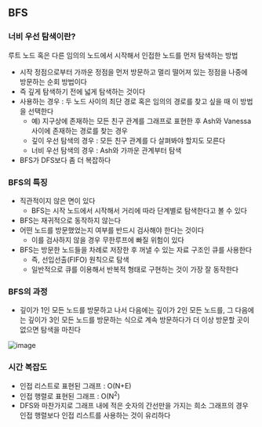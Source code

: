 ## BFS

### 너비 우선 탐색이란?

루트 노드 혹은 다른 임의의 노드에서 시작해서 인접한 노드를 먼저 탐색하는 방법
- 시작 정점으로부터 가까운 정점을 먼저 방문하고 멀리 떨어져 있는 정점을 나중에 방문하는 순회 방법이다
- 즉 깊게 탐색하기 전에 넓게 탐색하는 것이다
- 사용하는 경우 : 두 노드 사이의 최단 경로 혹은 임의의 경로를 찾고 싶을 때 이 방법을 선택한다
  - 예) 지구상에 존재하는 모든 친구 관계를 그래프로 표현한 후 Ash와 Vanessa사이에 존재하는 경로를 찾는 경우
  - 깊이 우선 탐색의 경우 : 모든 친구 관계를 다 살펴봐야 할지도 모른다
  - 너비 우선 탐색의 경우 : Ash와 가까운 관계부터 탐색
- BFS가 DFS보다 좀 더 복잡하다

### BFS의 특징
- 직관적이지 않은 면이 있다
  - BFS는 시작 노드에서 시작해서 거리에 따라 단계별로 탐색한다고 볼 수 있다
- BFS는 재귀적으로 동작하지 않는다
- 어떤 노드를 방문했었는지 여부를 반드시 검사해야 한다는 것이다
  - 이를 검사하지 않을 경우 무한루프에 빠질 위험이 있다
- BFS는 방문한 노드들을 차례로 저장한 후 꺼낼 수 있는 자료 구조인 큐를 사용한다
  - 즉, 선입선출(FIFO) 원칙으로 탐색
  - 일반적으로 큐를 이용해서 반복적 형태로 구현하는 것이 가장 잘 동작한다

### BFS의 과정
- 깊이가 1인 모든 노드를 방문하고 나서 다음에는 깊이가 2인 모든 노드를, 그 다음에는 깊이가 3인 모든 노드를 방문하는 식으로
계속 방문하다가 더 이상 방문할 곳이 없으면 탐색을 마친다

![image](https://user-images.githubusercontent.com/67304980/140494125-f15ef644-60b2-432c-a460-50a09e5bf988.png)

### 시간 복잡도
- 인접 리스트로 표현된 그래프 : O(N+E)
- 인접 행렬로 표현된 그래프 : O(N<sup>2</sup>)
- DFS와 마찬가지로 그래프 내에 적은 숫자의 간선만을 가지는 희소 그래프의 경우 인접 행렬보다 인접 리스트를
사용하는 것이 유리하다


